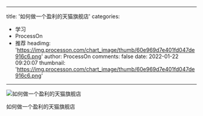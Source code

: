 
---
title: '如何做一个盈利的天猫旗舰店'
categories: 
 - 学习
 - ProcessOn
 - 推荐
headimg: 'https://img.processon.com/chart_image/thumb/60e969d7e401fd047de916c6.png'
author: ProcessOn
comments: false
date: 2022-01-22 09:20:07
thumbnail: 'https://img.processon.com/chart_image/thumb/60e969d7e401fd047de916c6.png'
---

<div>   
<img class="thumb" alt="如何做一个盈利的天猫旗舰店" src="https://img.processon.com/chart_image/thumb/60e969d7e401fd047de916c6.png" referrerpolicy="no-referrer">
<p>如何做一个盈利的天猫旗舰店</p>  
</div>
            
